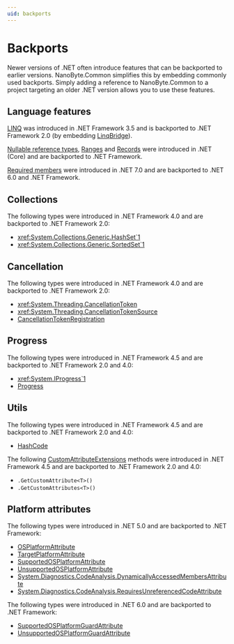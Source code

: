 ```yaml
---
uid: backports
---
```


# Backports

Newer versions of .NET often introduce features that can be backported to earlier versions. NanoByte.Common simplifies this by embedding commonly used backports. Simply adding a reference to NanoByte.Common to a project targeting an older .NET version allows you to use these features.

## Language features

[LINQ](https://docs.microsoft.com/dotnet/csharp/programming-guide/concepts/linq/) was introduced in .NET Framework 3.5 and is backported to .NET Framework 2.0 (by embedding [LinqBridge](http://www.albahari.com/nutshell/linqbridge.aspx)).

[Nullable reference types](https://docs.microsoft.com/dotnet/csharp/nullable-references), [Ranges](https://docs.microsoft.com/dotnet/csharp/language-reference/proposals/csharp-8.0/ranges) and [Records](https://docs.microsoft.com/dotnet/csharp/language-reference/proposals/csharp-9.0/records) were introduced in .NET (Core) and are backported to .NET Framework.

[Required members](https://learn.microsoft.com/dotnet/csharp/language-reference/proposals/csharp-11.0/required-members) were introduced in .NET 7.0 and are backported to .NET 6.0 and .NET Framework.

## Collections

The following types were introduced in .NET Framework 4.0 and are backported to .NET Framework 2.0:

- <xref:System.Collections.Generic.HashSet`1>
- <xref:System.Collections.Generic.SortedSet`1>

## Cancellation

The following types were introduced in .NET Framework 4.0 and are backported to .NET Framework 2.0:

- <xref:System.Threading.CancellationToken>
- <xref:System.Threading.CancellationTokenSource>
- [CancellationTokenRegistration](https://learn.microsoft.com/dotnet/api/system.threading.cancellationtokenregistration)

## Progress

The following types were introduced in .NET Framework 4.5 and are backported to .NET Framework 2.0 and 4.0:

- <xref:System.IProgress`1>
- [Progress<T>](https://learn.microsoft.com/dotnet/api/system.progress-1)

## Utils

The following types were introduced in .NET Framework 4.5 and are backported to .NET Framework 2.0 and 4.0:

- [HashCode](https://learn.microsoft.com/dotnet/api/system.hashcode)

The following [CustomAttributeExtensions](https://learn.microsoft.com/dotnet/api/system.reflection.customattributeextensions) methods were introduced in .NET Framework 4.5 and are backported to .NET Framework 2.0 and 4.0:

- `.GetCustomAttribute<T>()`
- `.GetCustomAttributes<T>()`

## Platform attributes

The following types were introduced in .NET 5.0 and are backported to .NET Framework:

- [OSPlatformAttribute](https://learn.microsoft.com/dotnet/api/system.runtime.versioning.osplatformattribute)
- [TargetPlatformAttribute](https://learn.microsoft.com/dotnet/api/system.runtime.versioning.targetplatformattribute)
- [SupportedOSPlatformAttribute](https://learn.microsoft.com/dotnet/api/system.runtime.versioning.supportedosplatformattribute)
- [UnsupportedOSPlatformAttribute](https://learn.microsoft.com/dotnet/api/system.runtime.versioning.unsupportedosplatformattribute)
- [System.Diagnostics.CodeAnalysis.DynamicallyAccessedMembersAttribute](https://learn.microsoft.com/en-us/dotnet/api/system.diagnostics.codeanalysis.dynamicallyaccessedmembersattribute)
- [System.Diagnostics.CodeAnalysis.RequiresUnreferencedCodeAttribute](https://learn.microsoft.com/en-us/dotnet/api/system.diagnostics.codeanalysis.requiresunreferencedcodeattribute)

The following types were introduced in .NET 6.0 and are backported to .NET Framework:

- [SupportedOSPlatformGuardAttribute](https://learn.microsoft.com/dotnet/api/system.runtime.versioning.supportedosplatformguardattribute)
- [UnsupportedOSPlatformGuardAttribute](https://learn.microsoft.com/dotnet/api/system.runtime.versioning.unsupportedosplatformguardattribute)
